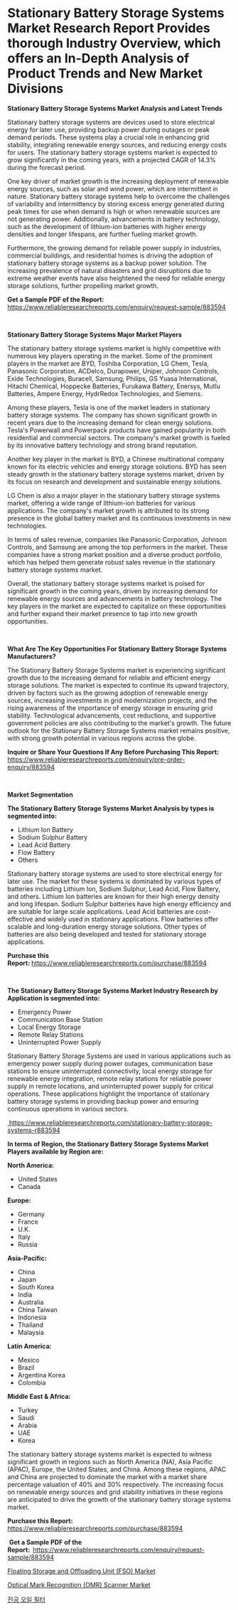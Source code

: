 <p><h1>Stationary Battery Storage Systems Market Research Report Provides thorough Industry Overview, which offers an In-Depth Analysis of Product Trends and New Market Divisions</h1></p><p><strong>Stationary Battery Storage Systems Market Analysis and Latest Trends</strong></p>
<p><p>Stationary battery storage systems are devices used to store electrical energy for later use, providing backup power during outages or peak demand periods. These systems play a crucial role in enhancing grid stability, integrating renewable energy sources, and reducing energy costs for users. The stationary battery storage systems market is expected to grow significantly in the coming years, with a projected CAGR of 14.3% during the forecast period.</p><p>One key driver of market growth is the increasing deployment of renewable energy sources, such as solar and wind power, which are intermittent in nature. Stationary battery storage systems help to overcome the challenges of variability and intermittency by storing excess energy generated during peak times for use when demand is high or when renewable sources are not generating power. Additionally, advancements in battery technology, such as the development of lithium-ion batteries with higher energy densities and longer lifespans, are further fueling market growth.</p><p>Furthermore, the growing demand for reliable power supply in industries, commercial buildings, and residential homes is driving the adoption of stationary battery storage systems as a backup power solution. The increasing prevalence of natural disasters and grid disruptions due to extreme weather events have also heightened the need for reliable energy storage solutions, further propelling market growth.</p></p>
<p><strong>Get a Sample PDF of the Report:&nbsp;</strong> <a href="https://www.reliableresearchreports.com/enquiry/request-sample/883594">https://www.reliableresearchreports.com/enquiry/request-sample/883594</a></p>
<p>&nbsp;</p>
<p><strong>Stationary Battery Storage Systems Major Market Players</strong></p>
<p><p>The stationary battery storage systems market is highly competitive with numerous key players operating in the market. Some of the prominent players in the market are BYD, Toshiba Corporation, LG Chem, Tesla, Panasonic Corporation, ACDelco, Durapower, Uniper, Johnson Controls, Exide Technologies, Buracell, Samsung, Philips, GS Yuasa International, Hitachi Chemical, Hoppecke Batteries, Furukawa Battery, Enersys, Mutlu Batteries, Ampere Energy, HydrRedox Technologies, and Siemens.</p><p>Among these players, Tesla is one of the market leaders in stationary battery storage systems. The company has shown significant growth in recent years due to the increasing demand for clean energy solutions. Tesla's Powerwall and Powerpack products have gained popularity in both residential and commercial sectors. The company's market growth is fueled by its innovative battery technology and strong brand reputation.</p><p>Another key player in the market is BYD, a Chinese multinational company known for its electric vehicles and energy storage solutions. BYD has seen steady growth in the stationary battery storage systems market, driven by its focus on research and development and sustainable energy solutions.</p><p>LG Chem is also a major player in the stationary battery storage systems market, offering a wide range of lithium-ion batteries for various applications. The company's market growth is attributed to its strong presence in the global battery market and its continuous investments in new technologies.</p><p>In terms of sales revenue, companies like Panasonic Corporation, Johnson Controls, and Samsung are among the top performers in the market. These companies have a strong market position and a diverse product portfolio, which has helped them generate robust sales revenue in the stationary battery storage systems market.</p><p>Overall, the stationary battery storage systems market is poised for significant growth in the coming years, driven by increasing demand for renewable energy sources and advancements in battery technology. The key players in the market are expected to capitalize on these opportunities and further expand their market presence to tap into new growth opportunities.</p></p>
<p>&nbsp;</p>
<p><strong>What Are The Key Opportunities For Stationary Battery Storage Systems Manufacturers?</strong></p>
<p><p>The Stationary Battery Storage Systems market is experiencing significant growth due to the increasing demand for reliable and efficient energy storage solutions. The market is expected to continue its upward trajectory, driven by factors such as the growing adoption of renewable energy sources, increasing investments in grid modernization projects, and the rising awareness of the importance of energy storage in ensuring grid stability. Technological advancements, cost reductions, and supportive government policies are also contributing to the market's growth. The future outlook for the Stationary Battery Storage Systems market remains positive, with strong growth potential in various regions across the globe.</p></p>
<p><strong>Inquire or Share Your Questions If Any Before Purchasing This Report:</strong> <a href="https://www.reliableresearchreports.com/enquiry/pre-order-enquiry/883594">https://www.reliableresearchreports.com/enquiry/pre-order-enquiry/883594</a></p>
<p>&nbsp;</p>
<p><strong>Market Segmentation</strong></p>
<p><strong>The Stationary Battery Storage Systems Market Analysis by types is segmented into:</strong></p>
<p><ul><li>Lithium Ion Battery</li><li>Sodium Sulphur Battery</li><li>Lead Acid Battery</li><li>Flow Battery</li><li>Others</li></ul></p>
<p><p>Stationary battery storage systems are used to store electrical energy for later use. The market for these systems is dominated by various types of batteries including Lithium Ion, Sodium Sulphur, Lead Acid, Flow Battery, and others. Lithium Ion batteries are known for their high energy density and long lifespan. Sodium Sulphur batteries have high energy efficiency and are suitable for large scale applications. Lead Acid batteries are cost-effective and widely used in stationary applications. Flow batteries offer scalable and long-duration energy storage solutions. Other types of batteries are also being developed and tested for stationary storage applications.</p></p>
<p><strong>Purchase this Report:&nbsp;</strong><a href="https://www.reliableresearchreports.com/purchase/883594">https://www.reliableresearchreports.com/purchase/883594</a></p>
<p>&nbsp;</p>
<p><strong>The Stationary Battery Storage Systems Market Industry Research by Application is segmented into:</strong></p>
<p><ul><li>Emergency Power</li><li>Communication Base Station</li><li>Local Energy Storage</li><li>Remote Relay Stations</li><li>Uninterrupted Power Supply</li></ul></p>
<p><p>Stationary Battery Storage Systems are used in various applications such as emergency power supply during power outages, communication base stations to ensure uninterrupted connectivity, local energy storage for renewable energy integration, remote relay stations for reliable power supply in remote locations, and uninterrupted power supply for critical operations. These applications highlight the importance of stationary battery storage systems in providing backup power and ensuring continuous operations in various sectors.</p></p>
<p><a href="https://www.reliableresearchreports.com/stationary-battery-storage-systems-r883594">&nbsp;https://www.reliableresearchreports.com/stationary-battery-storage-systems-r883594</a></p>
<p><strong>In terms of Region, the Stationary Battery Storage Systems Market Players available by Region are:</strong></p>
<p>
    <p> <strong> North America: </strong>
        <ul>
            <li>United States</li>
            <li>Canada</li>
        </ul>
        </p> 
    <p> <strong> Europe: </strong>
        <ul>
            <li>Germany</li>
            <li>France</li>
            <li>U.K.</li>
            <li>Italy</li>
            <li>Russia</li>
        </ul>
        </p> 
    <p> <strong> Asia-Pacific: </strong>
        <ul>
            <li>China</li>
            <li>Japan</li>
            <li>South Korea</li>
            <li>India</li>
            <li>Australia</li>
            <li>China Taiwan</li>
            <li>Indonesia</li>
            <li>Thailand</li>
            <li>Malaysia</li>
        </ul>
        </p> 
    <p> <strong> Latin America: </strong>
        <ul>
            <li>Mexico</li>
            <li>Brazil</li>
            <li>Argentina Korea</li>
            <li>Colombia</li>
        </ul>
        </p> 
    <p> <strong> Middle East & Africa: </strong>
        <ul>
            <li>Turkey</li>
            <li>Saudi</li>
            <li>Arabia</li>
            <li>UAE</li>
            <li>Korea</li>
        </ul>
    </p>
    </p>
<p><p>The stationary battery storage systems market is expected to witness significant growth in regions such as North America (NA), Asia Pacific (APAC), Europe, the United States, and China. Among these regions, APAC and China are projected to dominate the market with a market share percentage valuation of 40% and 30% respectively. The increasing focus on renewable energy sources and grid stability initiatives in these regions are anticipated to drive the growth of the stationary battery storage systems market.</p></p>
<p><strong>Purchase this Report: </strong><a href="https://www.reliableresearchreports.com/purchase/883594">https://www.reliableresearchreports.com/purchase/883594</a></p>
<p>&nbsp;<strong>Get a Sample PDF of the Report:&nbsp;&nbsp;</strong><a href="https://www.reliableresearchreports.com/enquiry/request-sample/883594">https://www.reliableresearchreports.com/enquiry/request-sample/883594</a></p>
<p><strong></strong></p>
<p><p><a href="https://view.publitas.com/reportprime-1/deep-dive-into-the-floating-storage-and-offloading-unit-fso-market-itstrends-market-segmentation-and-competitive-analysis/">Floating Storage and Offloading Unit (FSO) Market</a></p><p><a href="https://view.publitas.com/reportprime-1/optical-mark-recognition-omr-scanner-market-size-is-growing-at-cagr-of-8-5-this-report-covers-analysis-by-market-segmentation-growth-and-forecast-2024-2031/">Optical Mark Recognition (OMR) Scanner Market</a></p><p><a href="https://github.com/regina00882/Market-Research-Report-List-1/blob/main/5826386159386.md">진공 오일 필터</a></p></p>